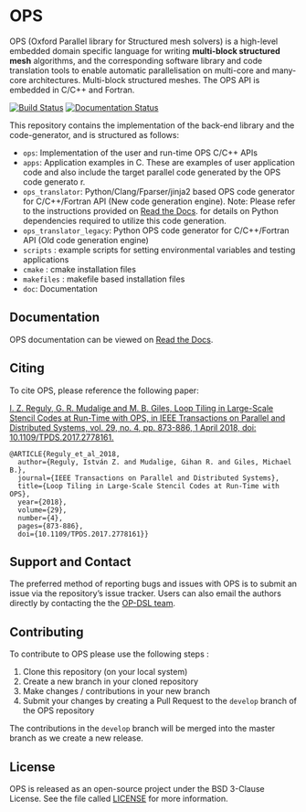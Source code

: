 # OPS

OPS (Oxford Parallel library for Structured mesh solvers) is a high-level embedded domain specific language for writing **multi-block structured mesh** algorithms, and the corresponding software library and code translation tools to enable automatic parallelisation on multi-core and many-core architectures. Multi-block structured meshes. The OPS API is embedded in C/C++ and Fortran.


[![Build Status](https://gitlab.com/op-dsl-ci/ops-ci/badges/master/pipeline.svg)](https://gitlab.com/op-dsl-ci/ops-ci) 
[![Documentation Status](https://readthedocs.org/projects/ops-dsl/badge/?version=latest)](https://ops-dsl.readthedocs.io/en/latest/?badge=latest)

This repository contains the implementation of the back-end library and the code-generator, and is structured as follows:

* `ops`: Implementation of the user and run-time OPS C/C++ APIs
* `apps`: Application examples in C.
  These are examples of user application code and also include the target parallel code generated by the OPS code generato
r.
* `ops_translator`: Python/Clang/Fparser/jinja2 based OPS code generator for C/C++/Fortran API (New code generation engine). Note: Please refer to the instructions provided on [Read the Docs](https://ops-dsl.readthedocs.io/). for details on Python dependencies required to utilize this code generation.
* `ops_translator_legacy`: Python OPS code generator for C/C++/Fortran API (Old code generation engine)
* `scripts` : example scripts for setting environmental variables and testing applications
* `cmake` : cmake installation files
* `makefiles` : makefile based installation files
* `doc`: Documentation

## Documentation

OPS documentation can be viewed on [Read the Docs](https://ops-dsl.readthedocs.io/).

## Citing
To cite OPS, please reference the following paper:

[I. Z. Reguly, G. R. Mudalige and M. B. Giles, Loop Tiling in Large-Scale Stencil Codes at Run-Time with OPS, in IEEE Transactions on Parallel and Distributed Systems, vol. 29, no. 4, pp. 873-886, 1 April 2018, doi: 10.1109/TPDS.2017.2778161.](https://ieeexplore.ieee.org/abstract/document/8121995)

```
@ARTICLE{Reguly_et_al_2018,
  author={Reguly, István Z. and Mudalige, Gihan R. and Giles, Michael B.},
  journal={IEEE Transactions on Parallel and Distributed Systems}, 
  title={Loop Tiling in Large-Scale Stencil Codes at Run-Time with OPS}, 
  year={2018},
  volume={29},
  number={4},
  pages={873-886},
  doi={10.1109/TPDS.2017.2778161}}
```

## Support and Contact
The preferred method of reporting bugs and issues with OPS is to submit an issue via the repository’s issue tracker. Users can also email the authors directly by contacting the the [OP-DSL team](https://op-dsl.github.io/about.html).

## Contributing

To contribute to OPS please use the following steps :

1. Clone this repository (on your local system)
2. Create a new branch in your cloned repository
3. Make changes / contributions in your new branch
4. Submit your changes by creating a Pull Request to the `develop` branch of the OPS repository

The contributions in the `develop` branch will be merged into the master branch as we create a new release.

## License 
OPS is released as an open-source project under the BSD 3-Clause License. See the file called [LICENSE](https://github.com/OP-DSL/OPS/blob/master/LICENSE) for more information.

